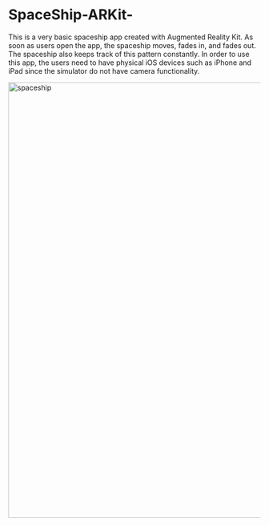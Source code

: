 # SpaceShip-ARKit-
This is a very basic spaceship app created with Augmented Reality Kit. As soon as users open the app, the spaceship moves, fades in, and fades out. The spaceship also keeps track of this pattern constantly. In order to use this app, the users need to have physical iOS devices such as iPhone and iPad since the simulator do not have camera functionality.

<img width="869" alt="spaceship" src="https://user-images.githubusercontent.com/92036779/189707427-95eca3d3-1b61-40a5-8055-02d2459a7771.png">
